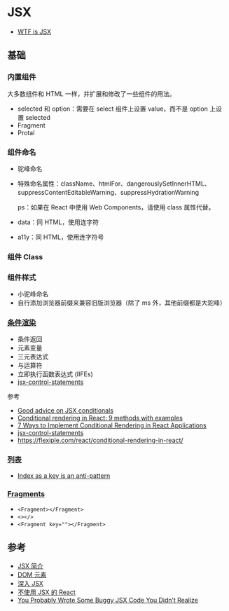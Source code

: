 # JSX

- [WTF is JSX](https://jasonformat.com/wtf-is-jsx/)

## 基础

### 内置组件

大多数组件和 HTML 一样，并扩展和修改了一些组件的用法。

- selected 和 option：需要在 select 组件上设置 value，而不是 option 上设置 selected
- Fragment
- Protal

### 组件命名

- 驼峰命名
- 特殊命名属性：className、htmlFor、dangerouslySetInnerHTML、suppressContentEditableWarning、suppressHydrationWarning

    ps：如果在 React 中使用 Web Components，请使用 class 属性代替。

- data：同 HTML，使用连字符
- a11y：同 HTML，使用连字符号

### 组件 Class

### 组件样式

- 小驼峰命名
- 自行添加浏览器前缀来兼容旧版浏览器（除了 ms 外，其他前缀都是大驼峰）

### [条件渲染](https://zh-hans.reactjs.org/docs/conditional-rendering.html)

- 条件返回
- 元素变量
- 三元表达式
- 与运算符
- 立即执行函数表达式 (IIFEs)
- [jsx-control-statements](https://github.com/AlexGilleran/jsx-control-statements)

参考

- [Good advice on JSX conditionals](https://thoughtspile.github.io/2022/01/17/jsx-conditionals/)
- [Conditional rendering in React: 9 methods with examples](https://blog.logrocket.com/conditional-rendering-in-react-c6b0e5af381e/)
- [7 Ways to Implement Conditional Rendering in React Applications](https://www.digitalocean.com/community/tutorials/7-ways-to-implement-conditional-rendering-in-react-applications)
- [jsx-control-statements](https://github.com/AlexGilleran/jsx-control-statements)
- https://flexiple.com/react/conditional-rendering-in-react/

### [列表](https://zh-hans.reactjs.org/docs/lists-and-keys.html)

- [Index as a key is an anti-pattern](https://robinpokorny.medium.com/index-as-a-key-is-an-anti-pattern-e0349aece318)

### [Fragments](https://zh-hans.reactjs.org/docs/fragments.html)

- `<Fragment></Fragment>`
- `<></>`
- `<Fragment key=""></Fragment>`


## 参考

- [JSX 简介](https://zh-hans.reactjs.org/docs/introducing-jsx.html)
- [DOM 元素](https://zh-hans.reactjs.org/docs/dom-elements.html)
- [深入 JSX](https://zh-hans.reactjs.org/docs/jsx-in-depth.html)
- [不使用 JSX 的 React](https://zh-hans.reactjs.org/docs/react-without-jsx.html)
- [You Probably Wrote Some Buggy JSX Code You Didn’t Realize](https://medium.com/frontend-canteen/you-probably-wrote-some-buggy-jsx-code-you-didnt-realize-de2413029fa4)
